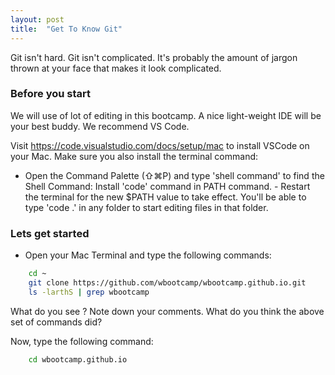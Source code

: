 ```yaml
---
layout: post
title:  "Get To Know Git"
---
```


Git isn't hard. Git isn't complicated. It's probably the amount of jargon thrown at your face that makes it look complicated.

### Before you start

We will use of lot of editing in this bootcamp. A nice light-weight IDE will be your best buddy. We recommend VS Code.

Visit https://code.visualstudio.com/docs/setup/mac to install VSCode on your Mac. Make sure you also install the terminal command:

- Open the Command Palette (⇧⌘P) and type 'shell command' to find the Shell Command: Install 'code' command in PATH command. - Restart the terminal for the new $PATH value to take effect. You'll be able to type 'code .' in any folder to start editing files in that folder.

### Lets get started

- Open your Mac Terminal and type the following commands:

```bash
    cd ~
    git clone https://github.com/wbootcamp/wbootcamp.github.io.git
    ls -larthS | grep wbootcamp
```


What do you see ? Note down your comments. What do you think the above set of commands did?

Now, type the following command:

```bash
    cd wbootcamp.github.io
    
```
